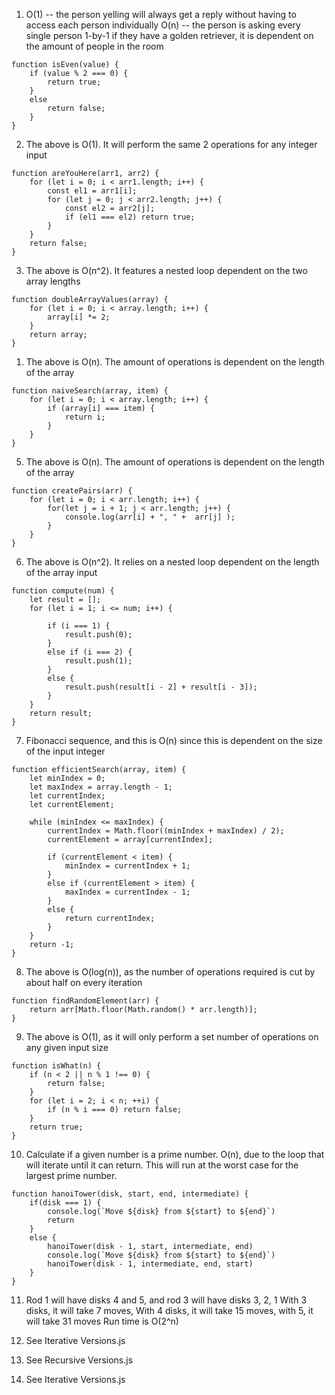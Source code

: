 1. O(1) -- the person yelling will always get a reply without having to access each person individually
O(n) -- the person is asking every single person 1-by-1 if they have a golden retriever, it is dependent on the amount of people in the room


```
function isEven(value) {
    if (value % 2 === 0) {
        return true;
    }
    else
        return false;
    }
}
```
2. The above is O(1). It will perform the same 2 operations for any integer input
```
function areYouHere(arr1, arr2) {
    for (let i = 0; i < arr1.length; i++) {
        const el1 = arr1[i];
        for (let j = 0; j < arr2.length; j++) {
            const el2 = arr2[j];
            if (el1 === el2) return true;
        }
    }
    return false;
}
```
3. The above is O(n^2). It features a nested loop dependent on the two array lengths

```
function doubleArrayValues(array) {
    for (let i = 0; i < array.length; i++) {
        array[i] *= 2;
    }
    return array;
}
```
1. The above is O(n). The amount of operations is dependent on the length of the array

```
function naiveSearch(array, item) {
    for (let i = 0; i < array.length; i++) {
        if (array[i] === item) {
            return i;
        }
    }
}
```
5. The above is O(n). The amount of operations is dependent on the length of the array

```
function createPairs(arr) {
    for (let i = 0; i < arr.length; i++) {
        for(let j = i + 1; j < arr.length; j++) {
            console.log(arr[i] + ", " +  arr[j] );
        }
    }
}

```
6. The above is O(n^2). It relies on a nested loop dependent on the length of the array input

```
function compute(num) {
    let result = [];
    for (let i = 1; i <= num; i++) {

        if (i === 1) {
            result.push(0);
        }
        else if (i === 2) {
            result.push(1);
        }
        else {
            result.push(result[i - 2] + result[i - 3]);
        }
    }
    return result;
}
```
7. Fibonacci sequence, and this is O(n) since this is dependent on the size of the input integer

```
function efficientSearch(array, item) {
    let minIndex = 0;
    let maxIndex = array.length - 1;
    let currentIndex;
    let currentElement;

    while (minIndex <= maxIndex) {
        currentIndex = Math.floor((minIndex + maxIndex) / 2);
        currentElement = array[currentIndex];

        if (currentElement < item) {
            minIndex = currentIndex + 1;
        }
        else if (currentElement > item) {
            maxIndex = currentIndex - 1;
        }
        else {
            return currentIndex;
        }
    }
    return -1;
}
```
8. The above is O(log(n)), as the number of operations required is cut by about half on every iteration

```
function findRandomElement(arr) {
    return arr[Math.floor(Math.random() * arr.length)];
}
```
9. The above is O(1), as it will only perform a set number of operations on any given input size


```
function isWhat(n) {
    if (n < 2 || n % 1 !== 0) {
        return false;
    }
    for (let i = 2; i < n; ++i) {
        if (n % i === 0) return false;
    }
    return true;
}
```
10. Calculate if a given number is a prime number. O(n), due to the loop that will iterate until it can return. This will run at the worst case for the largest prime number.

```
function hanoiTower(disk, start, end, intermediate) {
    if(disk === 1) {
        console.log(`Move ${disk} from ${start} to ${end}`)
        return
    }
    else {
        hanoiTower(disk - 1, start, intermediate, end)
        console.log(`Move ${disk} from ${start} to ${end}`)
        hanoiTower(disk - 1, intermediate, end, start)
    }
}
```
11. Rod 1 will have disks 4 and 5, and rod 3 will have disks 3, 2, 1
With 3 disks, it will take 7 moves,
With 4 disks, it will take 15 moves,
with 5, it will take 31 moves
Run time is O(2^n)


12. See Iterative Versions.js
13. See Recursive Versions.js
14. See Iterative Versions.js